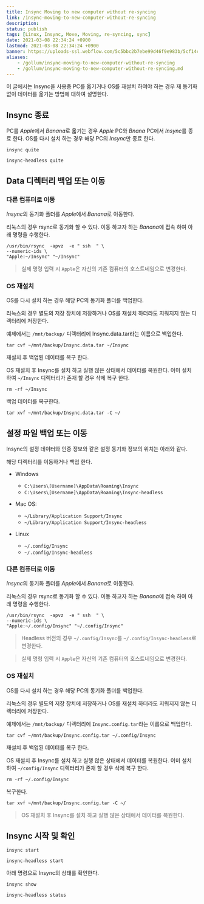 ```yaml
---
title: Insync Moving to new computer without re-syncing
link: /insync-moving-to-new-computer-without-re-syncing
description: 
status: publish
tags: [Linux, Insync, Move, Moving, re-syncing, sync]
date: 2021-03-08 22:34:24 +0900
lastmod: 2021-03-08 22:34:24 +0900
banner: https://uploads-ssl.webflow.com/5c5bbc2b7ebe99d46f9e983b/5cf14ca1fb8dd08aa53a2e58_InsyncSignIn.png
aliases:
    - /gollum/insync-moving-to-new-computer-without-re-syncing
    - /gollum/insync-moving-to-new-computer-without-re-syncing.md
---
```


이 글에서는 Insync을 사용중 PC를 옯기거나 OS를 재설치 하여야 하는 경우 재 동기화 없이 데이터를 옮기는 방법에 대하여 설명한다. 


## Insync 종료

PC를 *Apple*에서 *Banana*로 옯기는 경우 *Apple* PC와 *Bnana* PC에서 *Insync*를 종료 한다. 
OS를 다시 설치 하는 경우 해당 PC의 *Insync*만 종료 한다. 


```
insync quite
```

```
insync-headless quite
```

## Data 디렉터리 백업 또는 이동

### 다른 컴퓨터로 이동  
*Insync*의 동기화 폴더를 *Apple*에서 *Banana*로 이동한다. 

리눅스의 경우 rsync로  동기화 할 수 있다. 이동 하고자 하는 *Banana*에 접속 하여 아래 명령을 수행한다. 


```
/usr/bin/rsync  -apvz  -e " ssh  " \
--numeric-ids \
"Apple:~/Insync" "~/Insync" 
```
>  실제 명령 입력 시 `Apple`은 자신의 기존 컴퓨터의 호스트네임으로 변경한다.


### OS 재설치
OS를 다시 설치 하는 경우 해당 PC의 동기화 폴더를 백업한다. 

리눅스의 경우 별도의 저장 장치에 저장하거나 OS를 재설치 하더라도 지워지지 않는 디렉터리에 저장한다. 

예제에서는 `/mnt/backup/` 디렉터리에 Insync.data.tar라는 이름으로 백업한다. 

```
tar cvf ~/mnt/backup/Insync.data.tar ~/Insync
```

재설치 후 백업된 데이터를 복구 한다.

OS 재설치 후 Insync를 설치 하고 실행 않은 상태에서 데이터를 복원한다. 이미 설치 하여 `~/Insync` 디렉터리가 존재 할 경우 삭제 복구 한다. 


```
rm -rf ~/Insync
```

백업 데이터를 복구한다. 

```
tar xvf ~/mnt/backup/Insync.data.tar -C ~/
```




## 설정 파일 백업 또는 이동

Insync의 설정 데이터와 인증 정보와 같은 설정 동기화 정보의 위치는 아래와 같다. 

해당 디렉터리를 이동하거나 백업 한다. 


* Windows
    
    * `C:\Users\[Username]\AppData\Roaming\Insync`
    * `C:\Users\[Username]\AppData\Roaming\Insync-headless`

* Mac OS:
  
    * `~/Library/Application Support/Insync`
    * `~/Library/Application Support/Insync-headless`

* Linux

    * `~/.config/Insync`
    * `~/.config/Insync-headless`


### 다른 컴퓨터로 이동

 *Insync*의 동기화 폴더를 *Apple*에서 *Banana*로 이동한다. 

리눅스의 경우 rsync로  동기화 할 수 있다. 이동 하고자 하는 *Banana*에 접속 하여 아래 명령을 수행한다. 


```
/usr/bin/rsync  -apvz  -e " ssh  " \
--numeric-ids \
"Apple:~/.config/Insync" "~/.config/Insync" 
```

> Headless 버전의 경우 `~/.config/Insync`를 `~/.config/Insync-headless`로 변경한다. 

> 실제 명령 입력 시 `Apple`은 자신의 기존 컴퓨터의 호스트네임으로 변경한다.


### OS 재설치
OS를 다시 설치 하는 경우 해당 PC의 동기화 폴더를 백업한다. 

리눅스의 경우 별도의 저장 장치에 저장하거나 OS를 재설치 하더라도 지워지지 않는 디렉터리에 저장한다. 

예제에서는 `/mnt/backup/` 디렉터리에 `Insync.config.tar`라는 이름으로 백업한다. 

```
tar cvf ~/mnt/backup/Insync.config.tar ~/.config/Insync
```

재설치 후 백업된 데이터를 복구 한다.


OS 재설치 후 Insync를 설치 하고 실행 않은 상태에서 데이터를 복원한다. 이미 설치 하여 `~/config/Insync` 디렉터리가 존재 할 경우 삭제 복구 한다. 

```
rm -rf ~/.config/Insync
```

복구한다. 
```
tar xvf ~/mnt/backup/Insync.config.tar -C ~/
```

> OS 재설치 후 Insync를 설치 하고 실행 않은 상태에서 데이터를 복원한다. 


## Insync 시작 및 확인


```
insync start
```

```
insync-headless start
```

아래 명령으로 Insync의 상태를 확인한다. 

```
insync show
```

```
insync-headless status
```